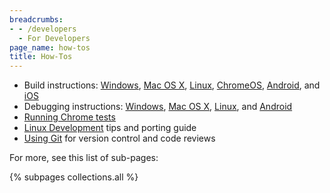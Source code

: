 ```yaml
---
breadcrumbs:
- - /developers
  - For Developers
page_name: how-tos
title: How-Tos
---
```


*   Build instructions:
            [Windows](https://chromium.googlesource.com/chromium/src/+/HEAD/docs/windows_build_instructions.md),
            [Mac OS
            X](https://chromium.googlesource.com/chromium/src/+/HEAD/docs/mac_build_instructions.md),
            [Linux](https://chromium.googlesource.com/chromium/src/+/HEAD/docs/linux/build_instructions.md),
            [ChromeOS](http://www.chromium.org/developers/how-tos/build-instructions-chromeos),
            [Android](https://chromium.googlesource.com/chromium/src/+/HEAD/docs/android_build_instructions.md),
            and
            [iOS](https://chromium.googlesource.com/chromium/src/+/HEAD/docs/ios/build_instructions.md)
*   Debugging instructions:
            [Windows](/developers/how-tos/debugging-on-windows), [Mac OS
            X](https://chromium.googlesource.com/chromium/src/+/HEAD/docs/mac/debugging.md),
            [Linux](https://chromium.googlesource.com/chromium/src/+/HEAD/docs/linux/debugging.md),
            and
            [Android](https://chromium.googlesource.com/chromium/src/+/HEAD/docs/android_debugging_instructions.md)
*   [Running Chrome
            tests](http://code.google.com/p/chromium/wiki/RunningChromeUITests)
*   [Linux
            Development](http://code.google.com/p/chromium/wiki/LinuxDevelopment)
            tips and porting guide
*   [Using Git](http://code.google.com/p/chromium/wiki/UsingGit) for
            version control and code reviews

For more, see this list of sub-pages:

{% subpages collections.all %}
